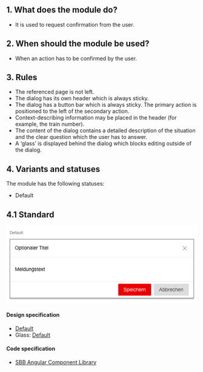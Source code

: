 ## 1. What does the module do?
* It is used to request confirmation from the user.


## 2. When should the module be used?
* When an action has to be confirmed by the user.


## 3. Rules
* The referenced page is not left.
* The dialog has its own header which is always sticky.
* The dialog has a button bar which is always sticky. The primary action is positioned to the left of the secondary action.
* Context-describing information may be placed in the header (for example, the train number).
* The content of the dialog contains a detailed description of the situation and the clear question which the user has to answer.
* A ‘glass’ is displayed behind the dialog which blocks editing outside of the dialog.


## 4. Variants and statuses
The module has the following statuses:
* Default

## 4.1 Standard
![Image of the dialog module](https://raw.githubusercontent.com/sbb-design-systems/design-system-webapp-documentation/master/documentation/modules/dialog/images/dialog_default.png 'class: image')

#### Design specification
* [Default](https://sbb.invisionapp.com/d/main#/console/17140415/355318666/inspect)
* Glass: [Default](https://sbb.invisionapp.com/d/main#/console/17140415/355318667/inspect)

#### Code specification
* [SBB Angular Component Library](https://sbb-angular.app.sbb.ch/business/components/dialog)
